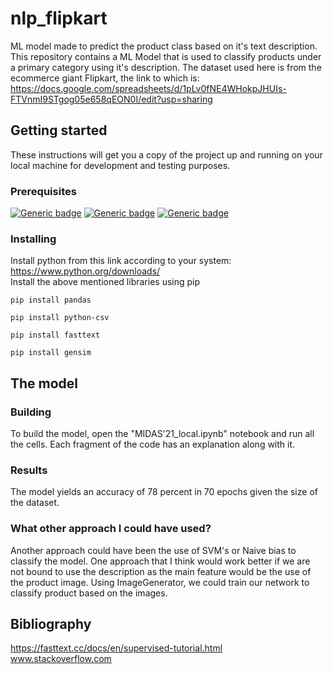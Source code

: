 # nlp_flipkart
ML model made to predict the product class based on it's text description.  
This repository contains a ML Model that is used to classify products under a primary category using it's description.
The dataset used here is from the ecommerce giant Flipkart, the link to which is: https://docs.google.com/spreadsheets/d/1pLv0fNE4WHokpJHUIs-FTVnmI9STgog05e658qEON0I/edit?usp=sharing

## Getting started
These instructions will get you a copy of the project up and running on your local machine for development and testing purposes.

### Prerequisites
[![Generic badge](https://img.shields.io/badge/pandas-python-red.svg)](https://shields.io/) [![Generic badge](https://img.shields.io/badge/csv-fasttext-<>.svg)](https://shields.io/) [![Generic badge](https://img.shields.io/badge/gensim-blue.svg)](https://shields.io/)
### Installing
Install python from this link according to your system: 
https://www.python.org/downloads/  
Install the above mentioned libraries using pip
```
pip install pandas
```
```
pip install python-csv
```
```
pip install fasttext
```
```
pip install gensim
```
## The model
### Building
To build the model, open the "MIDAS'21_local.ipynb" notebook and run all the cells. Each fragment of the code has an explanation along with it.
### Results
The model yields an accuracy of 78 percent in 70 epochs given the size of the dataset.
### What other approach I could have used?
Another approach could have been the use of SVM's or Naive bias to classify the model. One approach that I think would work better if we are not bound to use the description as the main feature would be the use of the product image. Using ImageGenerator, we could train our network to classify product based on the images.

## Bibliography
https://fasttext.cc/docs/en/supervised-tutorial.html  
www.stackoverflow.com
